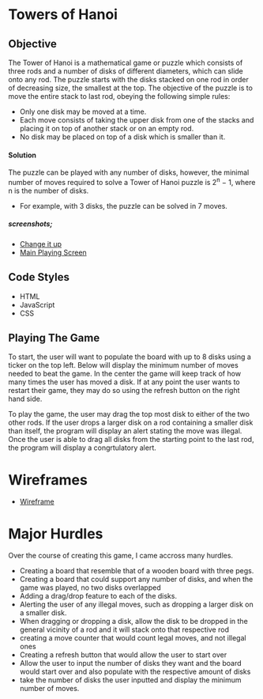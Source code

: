 # Towers of Hanoi

## Objective
The Tower of Hanoi is a mathematical game or puzzle which consists of three rods and a number of disks of different diameters, which can slide onto any rod. The puzzle starts with the disks stacked on one rod in order of decreasing size, the smallest at the top. The objective of the puzzle is to move the entire stack to last rod, obeying the following simple rules:
- Only one disk may be moved at a time.
- Each move consists of taking the upper disk from one of the stacks and placing it on top of another stack or on an empty rod.
- No disk may be placed on top of a disk which is smaller than it.

#### Solution
The puzzle can be played with any number of disks, however, the minimal number of moves required to solve a Tower of Hanoi puzzle is 2<sup>n</sup> − 1, where n is the number of disks. 
- For example, with 3 disks, the puzzle can be solved in 7 moves.

##### screenshots;
- [Change it up](images/screenshot_1.jpg)
- [Main Playing Screen](images/screenshot_2.jpg)

## Code Styles
- HTML
- JavaScript
- CSS

## Playing The Game
To start, the user will want to populate the board with up to 8 disks using a ticker on the top left. Below will display the minimum number of moves needed to beat the game. In the center the game will keep track of how many times the user has moved a disk. If at any point the user wants to restart their game, they may do so using the refresh button on the right hand side.

To play the game, the user may drag the top most disk to either of the two other rods. If the user drops a larger disk on a rod containing a smaller disk than itself, the program will display an alert stating the move was illegal. Once the user is able to drag all disks from the starting point to the last rod, the program will display a congrtulatory alert.

# Wireframes
- [Wireframe](images/wireframe.jpeg)

# Major Hurdles
Over the course of creating this game, I came accross many hurdles.
- Creating a board that resemble that of a wooden board with three pegs.
- Creating a board that could support any number of disks, and when the game was played, no two disks overlapped
- Adding a drag/drop feature to each of the disks.
- Alerting the user of any illegal moves, such as dropping a larger disk on a smaller disk.
- When dragging or dropping a disk, allow the disk to be dropped in the general vicinity of a rod and it will stack onto that respective rod
- creating a move counter that would count legal moves, and not illegal ones
- Creating a refresh button that would allow the user to start over
- Allow the user to input the number of disks they want and the board would start over and also populate with the respective amount of disks
- take the number of disks the user inputted and display the minimum number of moves.

